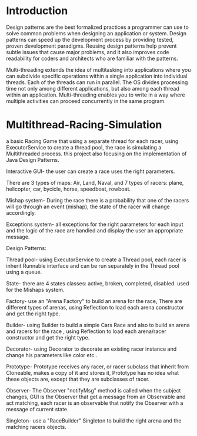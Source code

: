 # Introduction
Design patterns are the best formalized practices a programmer can use to solve common problems when designing an application or system.
Design patterns can speed up the development process by providing tested, proven development paradigms.
Reusing design patterns help prevent subtle issues that cause major problems, and it also improves code readability for coders and architects who are familiar with the patterns.

Multi-threading extends the idea of multitasking into applications where you can subdivide specific operations within a single application into individual threads. 
Each of the threads can run in parallel. The OS divides processing time not only among different applications, but also among each thread within an application.
Multi-threading enables you to write in a way where multiple activities can proceed concurrently in the same program.

# Multithread-Racing-Simulation
a basic Racing Game that using a separate thread for each racer, using ExecutorService to create a thread pool, the race is simulating a Multithreaded process. 
this project also focusing on the implementation of Java Design Patterns.

Interactive GUI- the user can create a race uses the right parameters.

There are 3 types of maps: Air, Land, Naval, and 7 types of racers: plane, helicopter, car, bycicle, horse, speedboat, rowboat.

Mishap system- During the race there is a probability that one of the racers will go through an event (mishap), the state of the racer will change accordingly.

Exceptions system- all exceptions for the right parameters for each input and the logic of the race are handled and display the user an appropriate message.

Design Patterns:

   Thread pool- using ExecutorService to create a Thread pool, each racer is inherit Runnable interface and can be run separately in the Thread pool using a queue.

   State- there are 4 states classes: active, broken, completed, disabled. used for the Mishaps system.

   Factory- use an "Arena Factory" to build an arena for the race, There are different types of arenas, using Reflection to load each arena constructor and get the right type.

   Builder- using Builder to build a simple Cars Race and also to build an arena and racers for the race , using Reflection to load each arena/racer constructor and get the right type.

   Decorator- using Decorator to decorate an existing racer instance and change his parameters like color etc..

   Prototype- Prototype receives any racer, or racer subclass that inherit from Cloneable, makes a copy of it and stores it, Prototype has no idea what these objects are, except that they are subclasses of racer.

   Observer- The Observer "notifyMsg" method is called when the subject changes, GUI is the Observer that get a message from an Observable and act matching, each racer is an observable that notify the Observer with a message of current state.

   Singleton- use a "RaceBuilder" Singleton to build the right arena and the matching racers objects.

